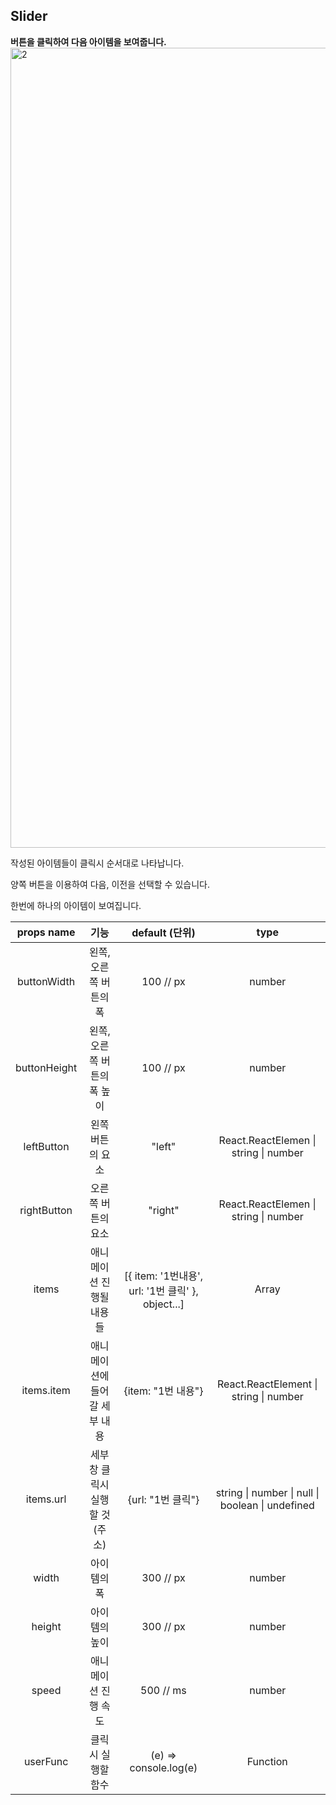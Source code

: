  ## Slider

**버튼을 클릭하여 다음 아이템을 보여줍니다.** 
<br>
<img width="1280" alt="2" src="https://user-images.githubusercontent.com/50945715/90135341-7cbc0900-ddad-11ea-9c3e-3df46d45a4c6.gif">
<br>

작성된 아이템들이 클릭시 순서대로 나타납니다.

양쪽 버튼을 이용하여 다음, 이전을 선택할 수 있습니다.

한번에 하나의 아이템이 보여집니다.

|  props name  |              기능              |                  default (단위)                   |                       type                       |
| :----------: | :----------------------------: | :-----------------------------------------------: | :----------------------------------------------: |
| buttonWidth  |     왼쪽, 오른쪽 버튼의 폭     |                     100 // px                     |                      number                      |
| buttonHeight |  왼쪽, 오른쪽 버튼의 폭 높이   |                     100 // px                     |                      number                      |
|  leftButton  |        왼쪽 버튼의 요소        |                      "left"                       |      React.ReactElemen \| string \| number       |
| rightButton  |       오른쪽 버튼의 요소       |                      "right"                      |      React.ReactElemen \| string \| number       |
|    items     |    애니메이션 진행될 내용들    | [{ item: '1번내용', url: '1번 클릭' }, object...] |                      Array                       |
|  items.item  | 애니메이션에 들어갈 세부 내용  |                {item: "1번 내용"}                 |      React.ReactElement \| string \| number      |
|  items.url   | 세부 창 클릭시 실행할 것(주소) |                 {url: "1번 클릭"}                 | string \| number \| null \| boolean \| undefined |
|    width     |          아이템의 폭           |                     300 // px                     |                      number                      |
|    height    |         아이템의 높이          |                     300 // px                     |                      number                      |
|    speed     |      애니메이션 진행 속도      |                     500 // ms                     |                      number                      |
|   userFunc   |       클릭시 실행할 함수       |               (e) => console.log(e)               |                     Function                     |